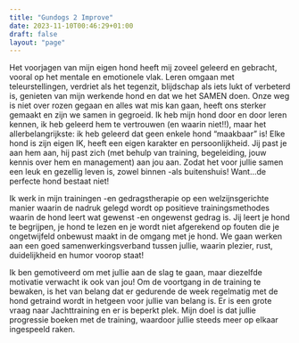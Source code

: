 ```yaml
---
title: "Gundogs 2 Improve"
date: 2023-11-10T00:46:29+01:00
draft: false
layout: "page"
---
```


Het voorjagen van mijn eigen hond heeft mij zoveel geleerd en gebracht, vooral op het mentale en emotionele vlak. Leren omgaan met teleurstellingen, verdriet als het tegenzit, blijdschap als iets lukt of verbeterd is, genieten van mijn werkende hond en dat we het SAMEN doen. Onze weg is niet over rozen gegaan en alles wat mis kan gaan, heeft ons sterker gemaakt en zijn we samen in gegroeid. Ik heb mijn hond door en door leren kennen, ik heb geleerd hem te vertrouwen (en waarin niet!!), maar het allerbelangrijkste: ik heb geleerd dat geen enkele hond “maakbaar” is! Elke hond is zijn eigen IK, heeft een eigen karakter en persoonlijkheid. Jij past je aan hem aan, hij past zich (met behulp van training, begeleiding, jouw kennis over hem en management) aan jou aan. Zodat het voor jullie samen een leuk en gezellig leven is, zowel binnen -als buitenshuis! Want…de perfecte hond bestaat niet!

Ik werk in mijn trainingen -en gedragstherapie op een welzijnsgerichte manier waarin de nadruk gelegd wordt op positieve trainingsmethodes waarin de hond leert wat gewenst -en ongewenst gedrag is. 
Jij leert je hond te begrijpen, je hond te lezen en je wordt niet afgerekend op fouten die je ongetwijfeld onbewust maakt in de omgang met je hond. We gaan werken aan een goed samenwerkingsverband tussen jullie, waarin plezier, rust, duidelijkheid en humor voorop staat!

Ik ben gemotiveerd om met jullie aan de slag te gaan, maar diezelfde motivatie verwacht ik ook van jou! Om de voortgang in de training te bewaken, is het van belang dat er gedurende de week regelmatig met de hond getraind wordt in hetgeen voor jullie van belang is. Er is een grote vraag naar Jachttraining en er is beperkt plek. Mijn doel is dat jullie progressie boeken met de training, waardoor jullie steeds meer op elkaar ingespeeld raken. 